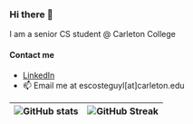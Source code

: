 ### Hi there 👋

I am a senior CS student @ Carleton College

#### Contact me

- [LinkedIn](https://www.linkedin.com/in/luisa-escosteguy/)
- 📫 Email me at escosteguyl[at]carleton.edu

![GitHub stats](https://github-readme-stats.vercel.app/api?username=luisae&count_private=true&theme=light)      |  ![GitHub Streak](https://github-readme-streak-stats.herokuapp.com/?user=luisae&theme=light)
:-------------------------:|:-------------------------:
